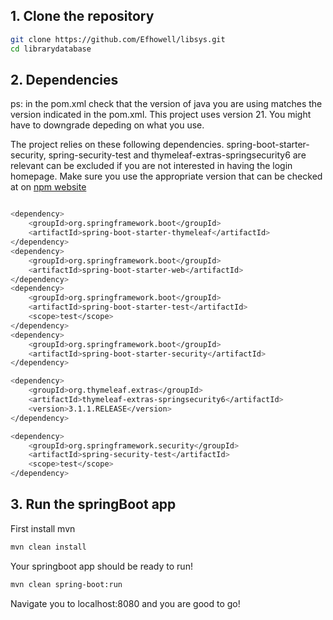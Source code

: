 ## 1. Clone the repository


```bash
git clone https://github.com/Efhowell/libsys.git
cd librarydatabase

```


## 2. Dependencies

ps: in the pom.xml check that the version of java you are using matches the version indicated in the pom.xml. This project uses version 21. You might have to downgrade depeding on what you use.

The project relies on these following dependencies. spring-boot-starter-security, spring-security-test and thymeleaf-extras-springsecurity6 are relevant can be excluded if you are not interested in having the login homepage. Make sure you use the appropriate version that can be checked at on [npm website](https://www.npmjs.com/)
```bash

<dependency>
	<groupId>org.springframework.boot</groupId>
	<artifactId>spring-boot-starter-thymeleaf</artifactId>
</dependency>
<dependency>
	<groupId>org.springframework.boot</groupId>
	<artifactId>spring-boot-starter-web</artifactId>
</dependency>
<dependency>
	<groupId>org.springframework.boot</groupId>
	<artifactId>spring-boot-starter-test</artifactId>
	<scope>test</scope>
</dependency>
<dependency>
	<groupId>org.springframework.boot</groupId>
	<artifactId>spring-boot-starter-security</artifactId>
</dependency>

<dependency>
	<groupId>org.thymeleaf.extras</groupId>
	<artifactId>thymeleaf-extras-springsecurity6</artifactId>
	<version>3.1.1.RELEASE</version>
</dependency>

<dependency>
	<groupId>org.springframework.security</groupId>
	<artifactId>spring-security-test</artifactId>
	<scope>test</scope>
</dependency>
```


## 3. Run the springBoot app 

First install mvn

```bash
mvn clean install
```

Your springboot app should be ready to run!

```bash
mvn clean spring-boot:run 
```

Navigate you to localhost:8080 and you are good to go!
